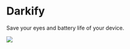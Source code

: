 # Darkify

Save your eyes and battery life of your device.

![](https://papers.co/wallpaper/papers.co-md65-star-dark-space-galaxy-23-wallpaper.jpg)
